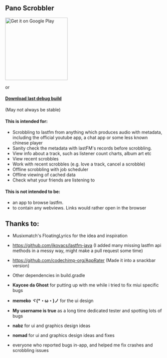 ## Pano Scrobbler
<a href='https://play.google.com/store/apps/details?id=com.arn.scrobble&utm_source=github&pcampaignid=MKT-Other-global-all-co-prtnr-py-PartBadge-Mar2515-1'><img alt='Get it on Google Play' src='https://play.google.com/intl/en_us/badges/images/generic/en_badge_web_generic.png' width="200"/></a>

or
#### [Download last debug build](https://www.dropbox.com/s/itxek2r5rkc07z5/pScrobbler-debug.apk?dl=1)
\(May not always be stable\)

#### This is intended for:
- Scrobbling to lastfm from anything which produces audio with metadata, including the official youtube app, a chat app or some less known chinese player
- Sanity check the metadata with lastFM's records before scrobbling.
- View info about a track, such as listener count charts, album art etc
- View recent scrobbles
- Work with recent scrobbles (e.g. love a track, cancel a scrobble)
- Offline scrobbling with job scheduler
- Offline viewing of cached data
- Check what your friends are listening to

#### This is not intended to be:
- an app to browse lastfm.
- to contain any webviews. Links would rather open in the browser

## Thanks to:

- Musixmatch's FloatingLyrics for the idea and inspiration
- https://github.com/jkovacs/lastfm-java (I added many missing lastfm api methods in a messy way, might make a pull request some time)
- https://github.com/codechimp-org/AppRater (Made it into a snackbar version)
- Other dependencies in build.gradle

- **Kaycee da Ghost** for putting up with me while i tried to fix miui specific bugs
- **memeko ヾ(*・ω・)ノ** for the ui design
- **My username is true** as a long time dedicated tester and spotting lots of bugs
- **nabz** for ui and graphics design ideas
- **nomad** for ui and graphics design ideas and fixes
- everyone who reported bugs in-app, and helped me fix crashes and scrobbling issues